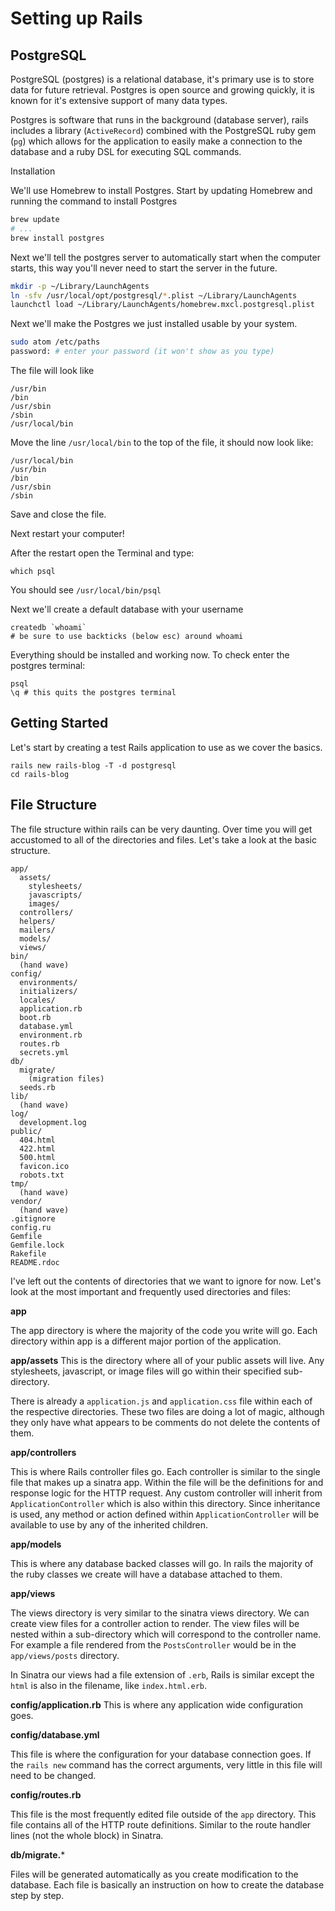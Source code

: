 # Setting up Rails

PostgreSQL
----------
PostgreSQL (postgres) is a relational database, it's primary use is
to store data for future retrieval. Postgres is open source and growing quickly,
it is known for it's extensive support of many data types.

Postgres is software that runs in the background (database server), rails includes
a library (`ActiveRecord`) combined with the PostgreSQL ruby gem (`pg`) which allows
for the application to easily make a connection to the database and a ruby DSL
for executing SQL commands.

Installation

We'll use Homebrew to install Postgres. Start by updating Homebrew and running the
command to install Postgres

```bash
brew update
# ...
brew install postgres
```

Next we'll tell the postgres server to automatically start when the computer starts,
this way you'll never need to start the server in the future.

```bash
mkdir -p ~/Library/LaunchAgents
ln -sfv /usr/local/opt/postgresql/*.plist ~/Library/LaunchAgents
launchctl load ~/Library/LaunchAgents/homebrew.mxcl.postgresql.plist
```

Next we'll make the Postgres we just installed usable by your system.

```bash
sudo atom /etc/paths
password: # enter your password (it won't show as you type)
```

The file will look like

```
/usr/bin
/bin
/usr/sbin
/sbin
/usr/local/bin
```

Move the line `/usr/local/bin` to the top of the file, it should now look like:

```
/usr/local/bin
/usr/bin
/bin
/usr/sbin
/sbin
```

Save and close the file.

Next restart your computer!

After the restart open the Terminal and type:

```
which psql
```

You should see `/usr/local/bin/psql`

Next we'll create a default database with your username
```
createdb `whoami`
# be sure to use backticks (below esc) around whoami
```

Everything should be installed and working now. To check enter the postgres terminal:

```
psql
\q # this quits the postgres terminal
```


Getting Started
--------------
Let's start by creating a test Rails application to use as we cover the basics.

```
rails new rails-blog -T -d postgresql
cd rails-blog
```

File Structure
--------------

The file structure within rails can be very daunting. Over time you will get accustomed to all of the
directories and files. Let's take a look at the basic structure.
```
app/
  assets/
    stylesheets/
    javascripts/
    images/
  controllers/
  helpers/
  mailers/
  models/
  views/
bin/
  (hand wave)
config/
  environments/
  initializers/
  locales/
  application.rb
  boot.rb
  database.yml
  environment.rb
  routes.rb
  secrets.yml
db/
  migrate/
    (migration files)
  seeds.rb
lib/
  (hand wave)
log/
  development.log
public/
  404.html
  422.html
  500.html
  favicon.ico
  robots.txt
tmp/
  (hand wave)
vendor/
  (hand wave)
.gitignore
config.ru
Gemfile
Gemfile.lock
Rakefile
README.rdoc
```

I've left out the contents of directories that we want to ignore for now. Let's look
at the most important and frequently used directories and files:

**app**

The app directory is where the majority of the code you write will go. Each directory within
app is a different major portion of the application.

**app/assets**
This is the directory where all of your public assets will live. Any stylesheets,
javascript, or image files will go within their specified sub-directory.

There is already a `application.js` and `application.css` file within each of the respective directories.
These two files are doing a lot of magic, although they only have what appears to be comments do not delete the contents of them.

**app/controllers**

This is where Rails controller files go. Each controller is similar to the single file
that makes up a sinatra app. Within the file will be the definitions for and response logic for the HTTP request.
Any custom controller will inherit from `ApplicationController` which is also within this directory.
Since inheritance is used, any method or action defined within `ApplicationController` will be available to use by
any of the inherited children.

**app/models**

This is where any database backed classes will go. In rails the majority of the ruby classes we
create will have a database attached to them.

**app/views**

The views directory is very similar to the sinatra views directory. We can create view files
for a controller action to render. The view files will be nested within a sub-directory
which will correspond to the controller name. For example a file rendered from the `PostsController`
would be in the `app/views/posts` directory.

In Sinatra our views had a file extension of `.erb`, Rails is similar except the `html` is also in the filename, like
`index.html.erb`.

**config/application.rb**
This is where any application wide configuration goes.

**config/database.yml**

This file is where the configuration for your database connection goes. If the `rails new` command has the correct arguments, very little in this file will need to be changed.

**config/routes.rb**

This file is the most frequently edited file outside of the `app` directory.
This file contains all of the HTTP route definitions. Similar to the route handler lines (not the whole block) in Sinatra.

**db/migrate.***

Files will be generated automatically as you create modification to the database.
Each file is basically an instruction on how to create the database step by step.
